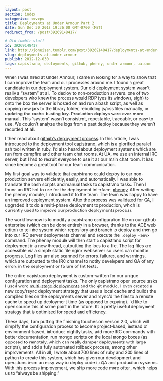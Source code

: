 ```yaml
---
layout: post
section: index
categories: devops
title: Deployments at Under Armour Part 2
date: Sun Dec 30 2012 19:36:00 GMT-0700 (MST)
redirect_from: /post/39269148417/

# Old tumblr stuff
id: 39269148417
link: http://joneisen.tumblr.com/post/39269148417/deployments-at-under-armour
slug: deployments-at-under-armour
publish: 2012-12-030
tags: capistrano, deployments, github, phenny, under armour, ua.com
---
```



When I was hired at Under Armour, I came in looking for a way to show that I can improve the team and our processes around me. I found a great candidate in our deployment system. Our old deployment system wasn’t really a “system” at all. To deploy to non-production servers, one of two developers who knew the process would RDP (yes its windows, sigh) to onto the box the server is hosted on and run a bash script, as well as copying new jars to the library folder, rebuilding js/css files manually, or updating the cache-busting key. Production deploys were even more manual. This “system” wasn’t consistent, repeatable, traceable, or easy to use. We couldn’t analyze the logs from a past deploy because they weren’t recorded at all.

I then read about [github’s deployment process](https://github.com/blog/1241-deploying-at-github). In this article, I was introduced to the deployment tool [capistrano](https://github.com/capistrano/capistrano), which is a glorified parallel ssh tool written in ruby. I’d also heard about deployment systems which are run from campfire and other team chat rooms. At UA, we use an internal IRC server, but I had to recruit everyone to use it as our main chat room. It has since become a great tool for our team communication.

My first goal was to validate that capistrano could deploy to our non-production servers efficiently, easily, and automatically. I was able to translate the bash scripts and manual tasks to capistrano tasks. Then I found an IRC bot to use for the deployment interface, [phenny](http://inamidst.com/phenny/). After writing the phenny module, I introduced it to the team. The team was happy to have an improved deployment system. After the process was validated for QA, I upgraded it to do a multi-phase deployment to production, which is currently used to improve our production deployments process.

The workflow now is to modify a capistrano configuration file on our github enterprise (which can be done entirely in a browser, thanks to the ACE web editor) to tell the system which repository and branch to deploy and then go into our IRC server deployments channel and execute the `.deploy <env>` command. The phenny module will then start a capistrano script for deployment in a new thread, outputting the logs to a file. The log files are accessible via a simple static file nginx webserver so users can monitor progress. Log files are also scanned for errors, failures, and warnings, which are outputted to the IRC channel to notify developers and QA of any errors in the deployment or failure of lint tests.

The entire capistrano deployment is custom-written for our unique configuration and deployment tasks. The only capistrano open source tasks I used were [multi-stage deployments](https://github.com/capistrano/capistrano/wiki/2.x-Multistage-Extension) and the git module. I even created a new copy/rsync deployment strategy that uses a local cache and builds the compiled files on the deployments server and rsync’d the files to a remote cache to speed up deployment time (as opposed to copying). I’d like to open source this at some point in the future. Its a pretty useful deployment strategy that is optimized for speed and efficiency.

These days, I am putting the finishing touches on version 2.0, which will simplify the configuration process to become project-based, instead of environment-based, introduce nightly tasks, add more IRC commands with better documentation, run mongo scripts on the local mongo boxes (as opposed to remotely, which can really damper deployments with large scripts), and add a fully automated rollback process, among other improvements. All in all, I wrote about 700 lines of ruby and 200 lines of python to create this system, which has given our development and operations team an easy way to deploy code to QA and production systems. With this process improvement, we ship more code more often, which helps us to “always be shipping.”

